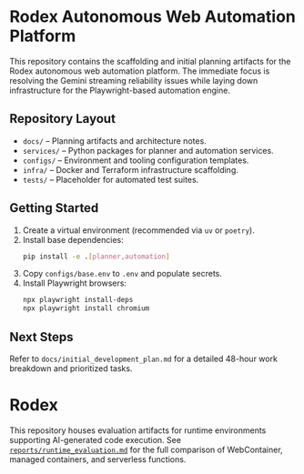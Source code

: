 
# Rodex Autonomous Web Automation Platform

This repository contains the scaffolding and initial planning artifacts for the Rodex autonomous web automation platform. The immediate focus is resolving the Gemini streaming reliability issues while laying down infrastructure for the Playwright-based automation engine.

## Repository Layout
- `docs/` – Planning artifacts and architecture notes.
- `services/` – Python packages for planner and automation services.
- `configs/` – Environment and tooling configuration templates.
- `infra/` – Docker and Terraform infrastructure scaffolding.
- `tests/` – Placeholder for automated test suites.

## Getting Started
1. Create a virtual environment (recommended via `uv` or `poetry`).
2. Install base dependencies:
   ```bash
   pip install -e .[planner,automation]
   ```
3. Copy `configs/base.env` to `.env` and populate secrets.
4. Install Playwright browsers:
   ```bash
   npx playwright install-deps
   npx playwright install chromium
   ```

## Next Steps
Refer to `docs/initial_development_plan.md` for a detailed 48-hour work breakdown and prioritized tasks.

# Rodex

This repository houses evaluation artifacts for runtime environments supporting AI-generated code execution. See [`reports/runtime_evaluation.md`](reports/runtime_evaluation.md) for the full comparison of WebContainer, managed containers, and serverless functions.
